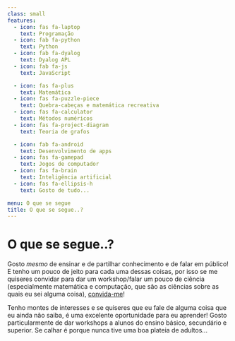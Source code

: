 ```yaml
---
class: small
features:
  - icon: fas fa-laptop
    text: Programação
  - icon: fab fa-python
    text: Python
  - icon: fab fa-dyalog
    text: Dyalog APL
  - icon: fab fa-js
    text: JavaScript

  - icon: fas fa-plus
    text: Matemática
  - icon: fas fa-puzzle-piece
    text: Quebra-cabeças e matemática recreativa
  - icon: fas fa-calculator
    text: Métodos numéricos
  - icon: fas fa-project-diagram
    text: Teoria de grafos

  - icon: fab fa-android
    text: Desenvolvimento de apps
  - icon: fas fa-gamepad
    text: Jogos de computador
  - icon: fas fa-brain
    text: Inteligência artificial
  - icon: fas fa-ellipsis-h
    text: Gosto de tudo...

menu: O que se segue
title: O que se segue..?
---
```


# O que se segue..?

Gosto _mesmo_ de ensinar e de partilhar conhecimento e de falar em público! E tenho um pouco de jeito para cada uma dessas coisas, por isso se me quiseres convidar para dar um workshop/falar um pouco de ciência (especialmente matemática e computação, que são as ciências sobre as quais eu sei alguma coisa), [convida-me](mailto:mathspp@mathspp.com)!

Tenho montes de interesses e se quiseres que eu fale de alguma coisa que eu ainda não saiba, é uma excelente oportunidade para eu aprender! Gosto particularmente de dar workshops a alunos do ensino básico, secundário e superior. Se calhar é porque nunca tive uma boa plateia de adultos...
